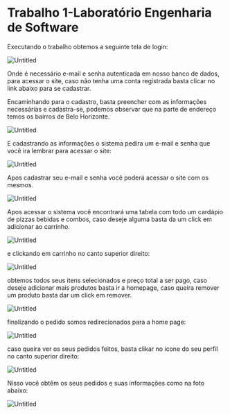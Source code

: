 # Trabalho 1-Laboratório Engenharia de Software

Executando o trabalho obtemos a seguinte tela de login:

![Untitled](https://github.com/gabriel-fsantos/tp1/blob/main/README/Trabalho%201-Laborato%E2%95%A0%D0%91rio%20Engenharia%20de%20Software%20eaa3faa0c8e940e5aca576558c52f64f/Untitled.png)

Onde é necessário e-mail e senha autenticada em nosso banco de dados, para acessar o site, caso não tenha uma conta registrada basta clicar no link abaixo para se cadastrar.

Encaminhando para o cadastro, basta preencher com as informações necessárias e cadastra-se, podemos observar que na parte de endereço temos os bairros de Belo Horizonte.

![Untitled](https://github.com/gabriel-fsantos/tp1/blob/main/README/Trabalho%201-Laborato%E2%95%A0%D0%91rio%20Engenharia%20de%20Software%20eaa3faa0c8e940e5aca576558c52f64f/Untitled%201.png)

E cadastrando as informações o sistema pedira um e-mail e senha que você ira lembrar para acessar o site:

![Untitled](https://github.com/gabriel-fsantos/tp1/blob/main/README/Trabalho%201-Laborato%E2%95%A0%D0%91rio%20Engenharia%20de%20Software%20eaa3faa0c8e940e5aca576558c52f64f/Untitled%202.png)

Apos cadastrar seu e-mail e senha você poderá acessar o site com os mesmos.

![Untitled](https://github.com/gabriel-fsantos/tp1/blob/main/README/Trabalho%201-Laborato%E2%95%A0%D0%91rio%20Engenharia%20de%20Software%20eaa3faa0c8e940e5aca576558c52f64f/Untitled%203.png)

Apos acessar o sistema você encontrará uma tabela com todo um cardápio de pizzas bebidas e combos, caso deseje alguma basta da um click em adicionar ao carrinho.

![Untitled](https://github.com/gabriel-fsantos/tp1/blob/main/README/Trabalho%201-Laborato%E2%95%A0%D0%91rio%20Engenharia%20de%20Software%20eaa3faa0c8e940e5aca576558c52f64f/Untitled%204.png)

e clickando em carrinho no canto superior direito:

![Untitled](https://github.com/gabriel-fsantos/tp1/blob/main/README/Trabalho%201-Laborato%E2%95%A0%D0%91rio%20Engenharia%20de%20Software%20eaa3faa0c8e940e5aca576558c52f64f/Untitled%205.png)

obtemos todos seus itens selecionados e preço total a ser pago, caso deseje adicionar mais produtos basta ir a homepage, caso queira remover um produto basta dar um click em remover.

![Untitled](https://github.com/gabriel-fsantos/tp1/blob/main/README/Trabalho%201-Laborato%E2%95%A0%D0%91rio%20Engenharia%20de%20Software%20eaa3faa0c8e940e5aca576558c52f64f/Untitled%206.png)

finalizando o pedido somos redirecionados para a home page:

![Untitled](https://github.com/gabriel-fsantos/tp1/blob/main/README/Trabalho%201-Laborato%E2%95%A0%D0%91rio%20Engenharia%20de%20Software%20eaa3faa0c8e940e5aca576558c52f64f/Untitled%207.png)

caso queira ver os seus pedidos feitos, basta clikar no icone do seu perfil no canto superior direito:

![Untitled](https://github.com/gabriel-fsantos/tp1/blob/main/README/Trabalho%201-Laborato%E2%95%A0%D0%91rio%20Engenharia%20de%20Software%20eaa3faa0c8e940e5aca576558c52f64f/Untitled%208.png)

Nisso você obtêm os seus pedidos e suas informações como na foto abaixo:

![Untitled](https://github.com/gabriel-fsantos/tp1/blob/main/README/Trabalho%201-Laborato%E2%95%A0%D0%91rio%20Engenharia%20de%20Software%20eaa3faa0c8e940e5aca576558c52f64f/Untitled%209.png)
